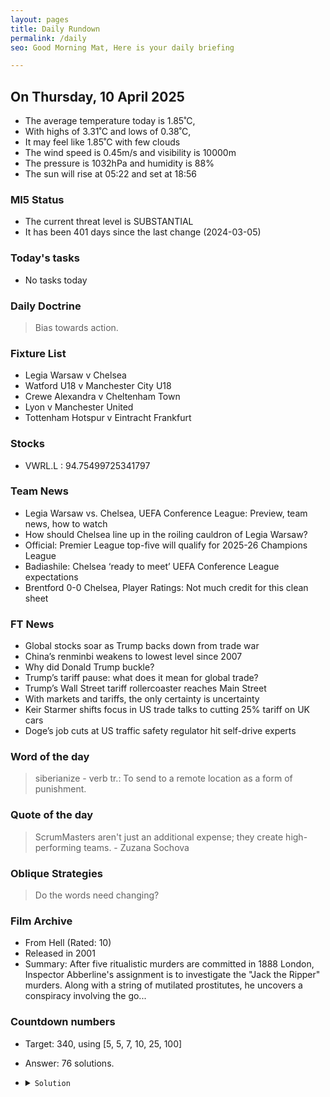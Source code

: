 ```yaml
---
layout: pages
title: Daily Rundown
permalink: /daily
seo: Good Morning Mat, Here is your daily briefing

---
```


<!-- weather_marker starts -->
## On Thursday, 10 April 2025

- The average temperature today is 1.85˚C,
- With highs of 3.31˚C and lows of 0.38˚C,
- It may feel like 1.85˚C with few clouds
- The wind speed is 0.45m/s and visibility is 10000m
- The pressure is 1032hPa and humidity is 88%
- The sun will rise at 05:22 and set at 18:56

<!-- weather_marker ends -->

### MI5 Status
<!-- threat_marker starts -->
- The current threat level is <span class="highlighter">SUBSTANTIAL</span>
- It has been 401 days since the last change (2024-03-05)

<!-- threat_marker ends -->

### Today's tasks
<!-- task_marker starts -->
- No tasks today
<!-- task_marker ends -->

### Daily Doctrine
<!-- doctrine_marker starts -->
> Bias towards action.
<!-- doctrine_marker ends -->

### Fixture List

<!-- fixture_marker starts -->
- Legia Warsaw v Chelsea
- Watford U18 v Manchester City U18
- Crewe Alexandra v Cheltenham Town
- Lyon v Manchester United
- Tottenham Hotspur v Eintracht Frankfurt
<!-- fixture_marker ends -->


### Stocks

<!-- stocks_marker starts -->

- VWRL.L : 94.75499725341797 

<!-- stocks_marker ends -->


### Team News
<!-- news_marker starts -->

 - Legia Warsaw vs. Chelsea, UEFA Conference League: Preview, team news, how to watch
 - How should Chelsea line up in the roiling cauldron of Legia Warsaw?
 - Official: Premier League top-five will qualify for 2025-26 Champions League
 - Badiashile: Chelsea ‘ready to meet’ UEFA Conference League expectations
 - Brentford 0-0 Chelsea, Player Ratings: Not much credit for this clean sheet

<!-- news_marker ends -->

### FT News

<!-- ftnews_marker starts -->

 - Global stocks soar as Trump backs down from trade war
 - China’s renminbi weakens to lowest level since 2007
 - Why did Donald Trump buckle?
 - Trump’s tariff pause: what does it mean for global trade?
 - Trump’s Wall Street tariff rollercoaster reaches Main Street
 - With markets and tariffs, the only certainty is uncertainty
 - Keir Starmer shifts focus in US trade talks to cutting 25% tariff on UK cars
 - Doge’s job cuts at US traffic safety regulator hit self-drive experts

<!-- ftnews_marker ends -->

### Word of the day

<!-- word_marker starts -->

 > siberianize - verb tr.: To send to a remote location as a form of punishment.

<!-- word_marker ends -->


### Quote of the day
<!-- quote_marker starts -->

> ScrumMasters aren't just an additional expense; they create high-performing teams. - Zuzana Sochova

<!-- quote_marker ends -->

### Oblique Strategies
<!-- eno_marker starts -->
> Do the words need changing?

<!-- eno_marker ends -->

### Film Archive

<!-- film_marker starts -->
- From Hell (Rated: 10)
- Released in 2001
- Summary: After five ritualistic murders are committed in 1888 London, Inspector Abberline's assignment is to investigate the "Jack the Ripper" murders. Along with a string of mutilated prostitutes, he uncovers a conspiracy involving the go...
<!-- film_marker ends -->

### Countdown numbers
<!-- game_marker starts -->

- Target: 340, using [5, 5, 7, 10, 25, 100]
- Answer: 76 solutions.

- <details><summary><code>Solution</code></summary>

  Solution: ( 25 + 7 - 10 - 5 ) x 100 / 5

   </details>

<!-- game_marker ends -->
